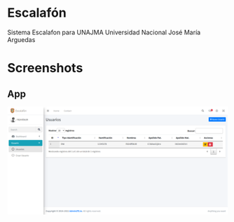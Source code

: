 # Escalafón

Sistema Escalafon para UNAJMA Universidad Nacional José María Arguedas

# Screenshots

## App

![Captura del Sistema Escalafon](https://raw.githubusercontent.com/ruiborda/escalafon/main/screenshots/Escalafon.png)